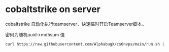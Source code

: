 # cobaltstrike on server
cobaltstrike 自动化执行teamserver，快速临时开启Teamserver脚本。

密码为随机uuid->md5sum 值
```bash
curl https://raw.githubusercontent.com/AlphabugX/csOnvps/main/run.sh | bash
```
